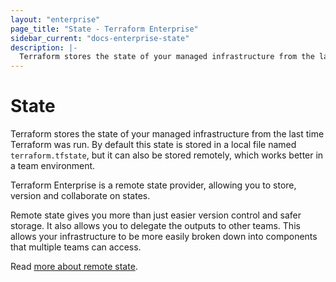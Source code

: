 ```yaml
---
layout: "enterprise"
page_title: "State - Terraform Enterprise"
sidebar_current: "docs-enterprise-state"
description: |-
  Terraform stores the state of your managed infrastructure from the last time Terraform was run. This section is about states.
---
```


# State

Terraform stores the state of your managed infrastructure from the last time
Terraform was run. By default this state is stored in a local file named
`terraform.tfstate`, but it can also be stored remotely, which works better in a
team environment.

Terraform Enterprise is a remote state provider, allowing you to store, version
and collaborate on states.

Remote state gives you more than just easier version control and safer storage.
It also allows you to delegate the outputs to other teams. This allows your
infrastructure to be more easily broken down into components that multiple teams
can access.

Read [more about remote state](https://www.terraform.io/docs/state/remote.html).
